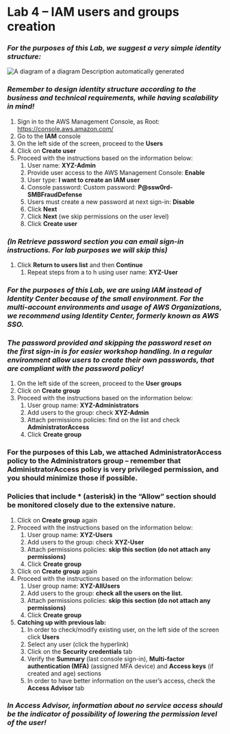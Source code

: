 # Lab 4 – IAM users and groups creation

### *For the purposes of this Lab, we suggest a very simple identity structure:*

![A diagram of a diagram Description automatically generated](media/703a140818b54ebf663734a5d53d5315.png)

### *Remember to design identity structure according to the business and technical requirements, while having scalability in mind!*

1.  Sign in to the AWS Management Console, as Root: <https://console.aws.amazon.com/>
2.  Go to the **IAM** console
3.  On the left side of the screen, proceed to the **Users**
4.  Click on **Create user**
5.  Proceed with the instructions based on the information below:
    1.  User name: **XYZ-Admin**
    2.  Provide user access to the AWS Management Console: **Enable**
    3.  User type: **I want to create an IAM user**
    4.  Console password: Custom password: **P@ssw0rd-SMBFraudDefense**
    5.  Users must create a new password at next sign-in: **Disable**
    6.  Click **Next**
    7.  Click **Next** (we skip permissions on the user level)
    8.  Click **Create user**

### *(In Retrieve password section you can email sign-in instructions. For lab purposes we will skip this)*

1.  Click **Return to users list** and then **Continue**
    1.  Repeat steps from a to h using user name: **XYZ-User**

### *For the purposes of this Lab, we are using IAM instead of Identity Center because of the small environment. For the multi-account environments and usage of AWS Organizations, we recommend using Identity Center, formerly known as AWS SSO.*

### *The password provided and skipping the password reset on the first sign-in is for easier workshop handling. In a regular environment allow users to create their own passwords, that are compliant with the password policy!*

1.  On the left side of the screen, proceed to the **User groups**
2.  Click on **Create group**
3.  Proceed with the instructions based on the information below:
    1.  User group name: **XYZ-Administrators**
    2.  Add users to the group: check **XYZ-Admin**
    3.  Attach permissions policies: find on the list and check **AdministratorAccess**
    4.  Click **Create group**

### For the purposes of this Lab, we attached AdministratorAccess policy to the Administrators group – remember that AdministratorAccess policy is very privileged permission, and you should minimize those if possible.

### Policies that include \* (asterisk) in the “Allow” section should be monitored closely due to the extensive nature.

1.  Click on **Create group** again
2.  Proceed with the instructions based on the information below:
    1.  User group name: **XYZ-Users**
    2.  Add users to the group: check **XYZ-User**
    3.  Attach permissions policies: **skip this section (do not attach any permissions)**
    4.  Click **Create group**
3.  Click on **Create group** again
4.  Proceed with the instructions based on the information below:
    1.  User group name: **XYZ-AllUsers**
    2.  Add users to the group: **check all the users on the list.**
    3.  Attach permissions policies: **skip this section (do not attach any permissions)**
    4.  Click **Create group**
5.  **Catching up with previous lab:**
    1.  In order to check/modify existing user, on the left side of the screen click **Users**
    2.  Select any user (click the hyperlink)
    3.  Click on the **Security credentials** tab
    4.  Verify the **Summary** (last console sign-in), **Multi-factor authentication (MFA)** (assigned MFA device) and **Access keys** (if created and age) sections
    5.  In order to have better information on the user’s access, check the **Access Advisor** tab

### *In Access Advisor, information about no service access should be the indicator of possibility of lowering the permission level of the user!*
